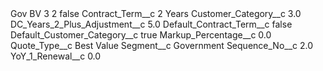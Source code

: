<?xml version="1.0" encoding="UTF-8"?>
<CustomMetadata xmlns="http://soap.sforce.com/2006/04/metadata" xmlns:xsi="http://www.w3.org/2001/XMLSchema-instance" xmlns:xsd="http://www.w3.org/2001/XMLSchema">
    <label>Gov BV 3 2</label>
    <protected>false</protected>
    <values>
        <field>Contract_Term__c</field>
        <value xsi:type="xsd:string">2 Years</value>
    </values>
    <values>
        <field>Customer_Category__c</field>
        <value xsi:type="xsd:double">3.0</value>
    </values>
    <values>
        <field>DC_Years_2_Plus_Adjustment__c</field>
        <value xsi:type="xsd:double">5.0</value>
    </values>
    <values>
        <field>Default_Contract_Term__c</field>
        <value xsi:type="xsd:boolean">false</value>
    </values>
    <values>
        <field>Default_Customer_Category__c</field>
        <value xsi:type="xsd:boolean">true</value>
    </values>
    <values>
        <field>Markup_Percentage__c</field>
        <value xsi:type="xsd:double">0.0</value>
    </values>
    <values>
        <field>Quote_Type__c</field>
        <value xsi:type="xsd:string">Best Value</value>
    </values>
    <values>
        <field>Segment__c</field>
        <value xsi:type="xsd:string">Government</value>
    </values>
    <values>
        <field>Sequence_No__c</field>
        <value xsi:type="xsd:double">2.0</value>
    </values>
    <values>
        <field>YoY_1_Renewal__c</field>
        <value xsi:type="xsd:double">0.0</value>
    </values>
</CustomMetadata>
